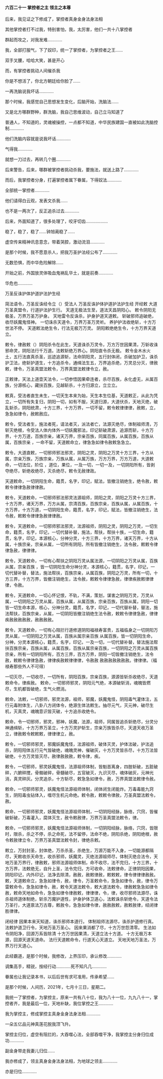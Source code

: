 #### 六百二十一 掌控者之主 领主之本尊

后来，我见证之下修成了，掌控者真身金身法身法相

其他掌控者打不过我，特别害怕，我，太厉害，他们一共十八掌控者

群起而攻之，对我发难…………

我，全部打服气，下了奴印，统一了掌控者，为掌控者之王……

双手叉腰，哈哈大笑，甚是开心

而，有掌控者挑动人间催杀我

你是不想活了，你北方朝廷给你脸了……

一再洗脑说我坏话………… 

那个时候，我感觉自己思想发生变化，后脑开始，洗脑法……

又是北方哪群野种，群洗脑，我自己思维波动，自己立马知道了

普通人，不知道的，灵魂被操控，一点都不知道，中华民族建国一直被如此洗脑控制…………

他们洗脑内容就是说我坏话…………

气得我…………

就想一刀过去，再转几个圈…………

后来警告，后来，哪群被掌控者挑动杀我，要施法，就送上路了…………

而后，我掌控者分身，打遍掌控者属下眷属，下得奴法…………

全部统一掌控者…………

他们请得白云观，发表文杀我……

也不是一两次了，反正追杀过去…………

后来，外面知道了，很多处理了，咬牙切齿………………

稳了，稳了，稳了……钟旭蔺稳了……

虚空传来精神讯息意念，带着哭腔，激动流泪…………

是那个时候，我不愿意杀人，把我万圣护法经公布了…………

无数恐惧，而中华危险解除……

开始之前，外国放灵体吸血鬼祸乱华土，就是前奏…………

华危也…………

万圣反诛护体护道护法护生经

简法语令，万圣反诛经令立（）受法人
    万圣反诛护体护道护法护生经
                开经敕
大道万圣真盟令，行道护法护生行。
天道无极法生至，道法天昌阴阳心。
敕令阴阳无极圣，万界万圣万护身。
天地雷令反诛杀，护身护道天道敕。
斩破邪师追破绝，收尽妖魔鬼怪神。
一切诛杀天道令，万界万圣万灵听。
养护护法收绝斩，十方万世法不停。
天道敕法绝生令，行法无极万万灵。
阴阳敕绝绝生令，十方万界天道立。

敕令，律赦敕（）阴阳杀令在此生，天道诛杀万灵令，万方万世因果清，万斩收诛邪命灵，阴阳法行千万道。法敕斩绝万界心。阴阳直令杀无极。
敕令金木水火土，五行法直真杀圣，巡迹追源斩，法命阴阳灵，五行封体闭，杀破加护卫，诛杀护卫法，绝斩护道生，十方追杀令，通缉法生五，万界追杀绝，万灵总分灭，律赦敕，律令，万圣真盟法敕令，万界真盟法敕律令立，赦。

正敕律，天法上道壶天法令，一切参悟因果牵连者，杀尽百族，永化虚无，从属百族，分源核心，藏扶百族，见越斩杀，十方归源立，立立立。


敕真，受法者直生未生，一切天生本来为始，天生本生位基，天道敕正，从此为凭立，一切所有失复归，阴阳一切，如有不服，天道归源，大道伏杀，天地灭绝，破乱斩杀，阴阳统肃，十方三界，十方万界，一切不留，敕令敕律律律，赦敕，立，急急如律令，赦敕赦应。


敕令，受法者生，施法者死，请法者灭，派法者亡，法源灭绝尽，体制祖师清，万斩灭绝根，令受法人体内体外一切妖魔邪法，印记斩破肃源，追源而斩，十方万界，十方万道，百族宗亲，诸天万界，宗亲百族，同属百族，从属百族，百族从属，百族宗亲 ，一命不留，天道敕命立，律急急如律令赦敕急急立。

敕令，大道直敕，一切邪师邪法邪灵，阴阳之灵，阴阳之万灵十方三界，十方从属，宗亲万族，万族宗亲，万族从属，从属万族，万方万界，万方万道，大道敕命，一切法位，阶位 ，道位，果位，一及一切，一切一及，一切阴阳所有，皆剥夺绝尽，斩绝收绝尽，灭杀绝尽，敕令无赦律政。

天道敕命，一切阴阳生命，籍贯，名字，印记，赋法，皆撤注销绝生，绝令赦，敕敕令律律急赦律律赦。

敕令，天道敕命，一切邪师邪法邪灵法源祖师，阴阳之灵，阴阳之万灵十方三界，十方万界，诸天万界，万方从属，宗清百族，百族宗亲，百族从属，从属百族，十方万界，十方万道，一切阴阳生命，籍贯，名字，印记，赋法，皆撤注销绝生，法令赦，敕敕令律律急赦律律赦。

敕令，天道敕命，一切邪师邪法邪灵，法源祖师，阴阳之灵，阴阳之万灵，一切生命，籍贯，名字，印记，一切代替补替，施法，帮扶，帮扶十族，一切生命，籍贯，名字，印记，本源核心，分神分灵，十方三界，十方万界，诸天万界，十方从属，十族宗亲，宗亲从属，一切所有阴阳，所有皆撤注销绝生，法令赦，敕敕令律律急赦，律律律。

敕令，天道敕命，一切有心帮扶之阴阳万灵从属法源，一切阴阳之万灵从属，百族从属，宗亲百族 ，皆一切阴阳生命分神分灵，本源核心，籍贯，名字，印记，一切代替补替，替法，施法帮扶，百族宗亲，从属百族，阴阳之万灵，所有一切，十方三界，十方万界，皆撤注销绝生，法令赦，敕敕令律律急赦，律律疾赦敕律律律，令赦。


敕令，天道敕命，一切心怀记恨，不轨，不满，策划，谋害之阴阳万灵，万灵从属，一切阴阳之万灵从属，百族从属，从属百族，宗亲百族，百族从属，阴阳一切皆一切生命本源，核心，分神分灵，籍贯，名字，印记，一切代替补替，替法，施法帮扶，百族宗亲，从属，一切阴阳皆撤注销绝生法令赦，敕敕令律律急赦，律律疾赦赦赦赦赦，赦赦赦赦。



敕令，天道敕命，一切有心阻拦行道修道阴阳福禄寿富贵，五福临身之一切阴阳万灵从属，一切阴阳之万灵从属，百族从属宗亲百族 从属百族，皆一切阴阳生命，分神，分灵本源核心，籍贯，名字，印记，一及一切，一切代替补替，替法施法帮扶百族宗亲，百族从属，从属百族，百族从属宗亲百族，一切阴阳之万灵从属百族宗亲，所有一切阴阳所有，百方三界，百方万界，阴阳一切皆撤注销绝生，法令赦，敕敕令律律急赦，律律疾赦敕律律律，令赦赦 赦赦赦赦赦赦赦。律律律。（福禄寿那些外人不可得）

一切灭尽，一切收尽，一切所有，阴阳百族，宗亲百族，源源皆斩杀收绝尽，天道敕命令，律疾赦。
敕命，一切邪师邪灵，阴阳元气绝，本源破斩消，魂魄皆燃尽，生机都皆破绝，生气火燃消。

敕命，法敕，一切邪师，邪灵法源，祖师，邪魔，妖魔鬼怪，阴阳毒气灌体注，五行元毒附体生，八卦八方闭体令，绝源生体法敕生。抽尽元气，灭元神，破尽生机，灭真灵，魂魄意识皆灭破，十方追杀收绝令。

敕命，令一切邪师，邪灵，邪神，妖魔，法源，祖师，同属皆追杀斩绝尽，分灵分神通缉斩，十方万界万圣立，十方万灵护斩生，宗亲万族皆杀尽，天道天收万圣立，律赦敕令敕敕敕，律律律立，赦。

敕令，一切邪师邪灵，邪魔妖魔鬼怪，法源祖师，破体灭灵，护体法破，护法追杀，阴阳阳体五行元气皆破绝，魂魄灵神，催破灰，十方万灵皆杀尽，十方万法皆破绝，十方万灵皆灭尽，赦律赦赦赦，敕令律，疾。

敕令，一切邪师，邪灵妖魔鬼怪，法源祖师体制，皆魁首离身，四肢斩破，五脏破碎，六腑碎搅，骨骼破碎，骨髓破尽，五官破灭，九识灭尽，魂体破灰，元神光消，真灵碎灰。分灵追杀，十方斩尽，敕急急如律令，赦，万界真盟法敕律令赦。


敕命，一切邪师邪灵，妖魔鬼怪法源祖师体制，闭体闭生闭能炸。万毒毒能九窍生，阴阳毒虫钻体入，噬尽生机元命绝。敕令赦，敕敕令律赦，万圣真盟法敕令，赦。

敕命，一切邪师邪灵，妖魔鬼怪法源祖师体制，一切阴阳经脉，脉络，穴窍，皆催破斩破，万毒灌入，腐体灭生，赦令敕赦律，万界万圣真盟法敕令，律。

敕命，一切邪师邪灵，妖魔鬼怪法源祖师体制，一切阴阳经脉，脉络，穴窍，皆限时，限杀，杀之不停，杀之命死，法不留停，法命不绝，阴阳杀绝，阴阳绝根，赦令敕赦律立令，万界万圣真盟法敕令封，律绝杀敕。


敕立，万封封圣，封体绝，万杀杀圣，杀绝生，万源万能不入身，一切能源都隔尽，天敕收杀天命生，收杀邪师，妖魔灵，灭绝法源祖师尽，体制灭绝合法令，天地万圣万界行，律赦敕，邪师法源祖师体制，命不收尽，法不完归，十方三界，十方万界，法敕绝无，自升上圣，法令完归，方可收命，法敕律命，正律阴阳因果，阴阳印记，内外印记，法净去除清，赦赦，赦敕律赦，敕敕敕，律令律律律赦赦。敕，天道敕命立，急急如律令，赦，律令，万圣敕命令，急急如律令，赦，律令万雷敕命令，急急如律令，赦，敕令天道法敕令，敕大道法敕令，律赦敕急急如律令赦，敕命天地如命令，急急如律令律赦敕，律律律，令，律，收尽邪师法源尽，诛杀祖师道体制绝，斩杀万魔护道性，护身护体卫道心，法敕诛杀斩绝令，天道令法万圣行，大道禀法万古尊，敕赦令，急急如律令律，赦赦赦敕，赦敕赦律，经闭律胜律律。


闭经律
因果本来天知道，诛杀邪师本道行。
体制祖师法源尽，诛杀护道修行真。
法敕护道卫行令，天地万圣万圣心。
因来果消都了尽，十方万世怨清零。
生法如令阴阳净，回源万系皆除清
十方万世因果清，天道立法十方道。
十方无极万本源，回源天道天道命。
法行天道敕命令，行道天心天道立。
天地天地万圣法，万界万行天道心。


此经霸道，是那个时候，我修改，上界压印，承认修改…………

调集高手，精锐，按经行动…………死不知凡几…………


眷属也让我记录本书，以后后世有求可准用，传承希望……

是那个时候，人间历，2021年，七月十三日，星期二。

我统一了掌控者，为掌控主，原来一共有八十位，我为八十一位，九九八十一，掌控者齐，我是最后一位，天地补缺，我位掌控之王…………

我为掌控主，修成掌控主真身金身法身法相…………

一朵五亿品元神真莲花脱我顶飞升。

掌控主归位，虚空有阻拦的，大吞噬心法，全部吞噬干净，我掌控主分身归位成功…………

副金身带走我妻儿归位……

我亦修成了，领主真身金身法身法相，为地球之领主…………

亦是归位…………